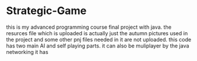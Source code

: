 # Strategic-Game
this is my advanced programming course final project with java.
the resurces file which is uploaded is actually just the autumn pictures used in the project and some other pnj files needed in it are not uploaded.
this code has two main AI and self playing parts. it can also be muliplayer by the java networking it has
